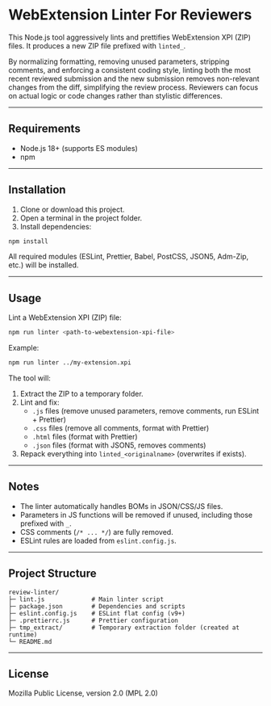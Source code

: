 # WebExtension Linter For Reviewers

This Node.js tool aggressively lints and prettifies WebExtension XPI (ZIP) files. It produces a new ZIP file prefixed with `linted_`.

By normalizing formatting, removing unused parameters, stripping comments, and enforcing a consistent coding style, linting both the most recent reviewed submission and the new submission removes non-relevant changes from the diff, simplifying the review process. Reviewers can focus on actual logic or code changes rather than stylistic differences.

---

## Requirements

- Node.js 18+ (supports ES modules)
- npm

---

## Installation

1. Clone or download this project.
2. Open a terminal in the project folder.
3. Install dependencies:

```bash
npm install
```

All required modules (ESLint, Prettier, Babel, PostCSS, JSON5, Adm-Zip, etc.) will be installed.

---

## Usage

Lint a WebExtension XPI (ZIP) file:

```bash
npm run linter <path-to-webextension-xpi-file>
```

Example:

```bash
npm run linter ../my-extension.xpi
```

The tool will:

1. Extract the ZIP to a temporary folder.
2. Lint and fix:
   - `.js` files (remove unused parameters, remove comments, run ESLint + Prettier)
   - `.css` files (remove all comments, format with Prettier)
   - `.html` files (format with Prettier)
   - `.json` files (format with JSON5, removes comments)
3. Repack everything into `linted_<originalname>` (overwrites if exists).

---

## Notes

- The linter automatically handles BOMs in JSON/CSS/JS files.
- Parameters in JS functions will be removed if unused, including those prefixed with `_`.
- CSS comments (`/* ... */`) are fully removed.
- ESLint rules are loaded from `eslint.config.js`.

---

## Project Structure

```
review-linter/
├─ lint.js             # Main linter script
├─ package.json        # Dependencies and scripts
├─ eslint.config.js    # ESLint flat config (v9+)
├─ .prettierrc.js      # Prettier configuration
├─ tmp_extract/        # Temporary extraction folder (created at runtime)
└─ README.md
```

---

## License

Mozilla Public License, version 2.0 (MPL 2.0)
